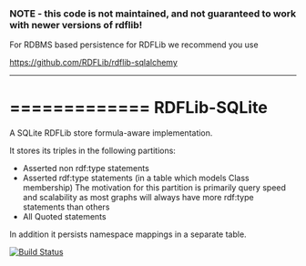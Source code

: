 ### NOTE - this code is not maintained, and not guaranteed to work with newer versions of rdflib!

For RDBMS based persistence for RDFLib we recommend you use 

https://github.com/RDFLib/rdflib-sqlalchemy

---


=============
RDFLib-SQLite
============= 

A SQLite RDFLib store formula-aware implementation.

It stores its triples in the following partitions:

- Asserted non rdf:type statements
- Asserted rdf:type statements (in a table which models Class membership)
  The motivation for this partition is primarily query speed and scalability
  as most graphs will always have more rdf:type statements than others
- All Quoted statements

In addition it persists namespace mappings in a separate table.

[![Build Status](https://travis-ci.org/RDFLib/rdflib-sqlite.png?branch=master)](https://travis-ci.org/RDFLib/rdflib-sqlite)
